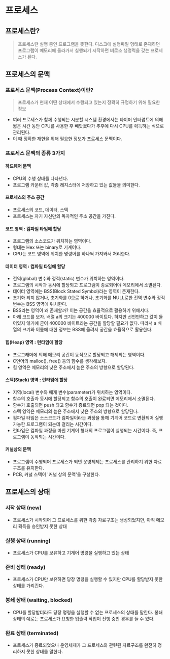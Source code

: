 # 프로세스
## 프로세스란?
> 프로세스란 실행 중인 프로그램을 뜻한다. 디스크에 실행파일 형태로 존재하던 프로그램이 메모리에 올라가서 실행되기 시작하면 비로소 생명력을 갖는 프로세스가 된다.

## 프로세스의 문맥
### 프로세스 문맥(Process Context)이란?
> 프로세스가 현재 어떤 상태에서 수행되고 있는지 정확히 규명하기 위해 필요한 정보
- 여러 프로세스가 함께 수행되는 시분할 시스템 환경에서는 타이머 인터럽트에 의해 짧은 시간 동안 CPU를 사용한 후 빼앗겼다가 추후에 다시 CPU를 획득하는 식으로 관리된다.
- 이 때 정확한 재현을 위해 필요한 정보가 프로세스 문맥이다.

### 프로세스 문맥의 종류 3가지
#### 하드웨어 문맥
- CPU의 수행 상태를 나타낸다.
- 프로그램 카운터 값, 각종 레지스터에 저장하고 있는 값들을 의미한다.
#### 프로세스의 주소 공간
- 프로세스의 코드, 데이터, 스택
- 프로세스는 자기 자신만의 독자적인 주소 공간을 가진다.

#### 코드 영역 : 컴파일 타임에 할당
- 프로그램의 소스코드가 위치하는 영역이다.
- 형태는 Hex 또는 binary로 기계어다.
- CPU는 코드 영역에 위치한 명령어를 하나씩 가져와서 처리한다.

#### 데이터 영역 : 컴파일 타임에 할당
- 전역(global) 변수와 정적(static) 변수가 위치하는 영역이다.
- 프로그램의 시작과 동시에 할당되고 프로그램이 종료되어야 메모리에서 소멸된다.
- 데이터 영역에는 BSS(Block Stated Symbol)라는 영역이 존재한다.
- 초기화 되지 않거나, 초기화를 0으로 하거나, 초기화를 NULL로한 전역 변수와 정적 변수는 BSS 영역에 위치한다.
- BSS라는 영역이 왜 존재할까? 이는 공간을 효율적으로 활용하기 위해서다.
- 아래 코드를 보자. 배열 a의 크기는 400000 바이트다. 하지만 선언만하고 값이 들어있지 않기에 굳이 400000 바이트라는 공간을 할당할 필요가 없다. 따라서 a 배열의 크기와 이름에 대한 정보는 BSS에 올려서 공간을 효율적으로 활용한다.

#### 힙(Heap) 영역 : 런타임에 할당
- 프로그래머에 의해 메모리 공간이 동적으로 할당되고 해제되는 영역이다.
- C언어의 malloc(), free() 등의 함수를 생각해보자.
- 힙 영역은 메모리의 낮은 주소에서 높은 주소의 방향으로 할당된다.

#### 스택(Stack) 영역 : 런타임에 할당
- 지역(local) 변수와 매개 변수(parameter)가 위치하는 영역이다.
- 함수의 호출과 동시에 할당되고 함수의 호출이 완료되면 메모리에서 소멸된다.
- 함수가 호출되면 push 되고 함수가 종료되면 pop 되는 것이다.
- 스택 영역은 메모리의 높은 주소에서 낮은 주소의 방향으로 할당된다.
- 컴파일 타임은 소스코드가 컴파일이라는 과정을 통해 기계어 코드로 변환되어 실행 가능한 프로그램이 되는데 걸리는 시간이다.
- 런타임은 컴파일 과정을 마친 기계어 형태의 프로그램이 실행되는 시간이다. 즉, 프로그램이 동작되는 시간이다.

#### 커널상의 문맥
- 프로그램이 수행되어 프로세스가 되면 운영체제는 프로세스를 관리하기 위한 자료구조를 유지한다.
- PCB, 커널 스택이 '커널 상의 문맥'을 구성한다.

## 프로세스의 상태

### 시작 상태 (new)
- 프로세스가 시작되어 그 프로세스를 위한 각종 자료구조는 생성되었지만, 아직 메모리 획득을 승인받지 못한 상태

### 실행 상태 (running)
- 프로세스가 CPU를 보유하고 기계어 명령을 실행하고 있는 상태

### 준비 상태 (ready)
- 프로세스가 CPU만 보유하면 당장 명령을 실행할 수 있지만 CPU를 할당받지 못한 상태를 가리킨다. 

### 봉쇄 상태 (waiting, blocked)
- CPU를 할당받더라도 당장 명령을 실행할 수 없는 프로세스의 상태를 말한다. 봉쇄 상태의 예로는 프로세스가 요청한 입출력 작업이 진행 중인 경우를 들 수 있다. 

### 완료 상태 (terminated)
- 프로세스가 종료되었으나 운영체제가 그 프로세스와 관련된 자료구조를 완전히 정리하지 못한 상태를 말한다.
